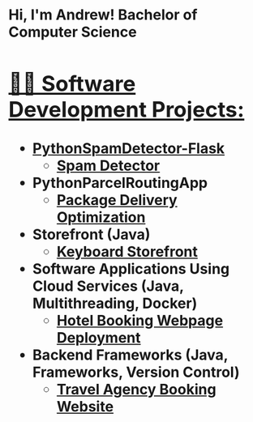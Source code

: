 <h1>Hi, I'm Andrew! Bachelor of Computer Science <br/><a href="https://github.com/Ash-Andrew"  <a href="https://www.linkedin.com/in/andrew-ashbaker-a2a954244/">

<h2>👨‍💻 Software Development Projects:</h2>

- <b> PythonSpamDetector-Flask</b>
  - [Spam Detector](https://github.com/Ash-Andrew/Spam-Email-Detection/tree/main/SpamDetection)
- <b>PythonParcelRoutingApp</b>
  - [Package Delivery Optimization](https://github.com/Ash-Andrew/Package-Delivery.git) <b>
- <b>Storefront (Java)</b>
  - [Keyboard Storefront](https://github.com/Ash-Andrew/Keyboard-Store-Page.git)
- <b>Software Applications Using Cloud Services (Java, Multithreading, Docker)</b>
  - [Hotel Booking Webpage Deployment](https://github.com/Ash-Andrew/Software-Applications-Using-Cloud-Services)
- <b>Backend Frameworks (Java, Frameworks, Version Control)</b>
  - [Travel Agency Booking Website](https://github.com/Ash-Andrew/Backend-Frameworks)






